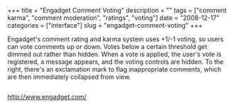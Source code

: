 +++
title = "Engadget Comment Voting"
description = ""
tags = ["comment karma", "comment moderation", "ratings", "voting"]
date = "2008-12-17"
categories = ["interface"]
slug = "engadget-comment-voting"
+++


<p>Engadget's comment rating and karma system uses +1/-1 voting, so users can vote comments up or down. Votes below a certain threshold get dimmed out rather than hidden. When a vote is applied, the user's vote is registered, a message appears, and the voting controls are hidden. To the right, there's an exclamation mark to flag inappropriate comments, which are then immediately collapsed from view.</p>
<div id="screens-full" class="clear"><div class="fullimg clear"><a href="/media/interface/engadget-voting-1.png" class="group" rel="group" title="1. "><img src="/media/interface/engadget-voting-1.png" alt="" class="img-responsive"></a></div></div>        
<p><a href="http://www.engadget.com/">http://www.engadget.com/</a></p>

